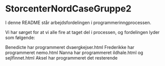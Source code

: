 # StorcenterNordCaseGruppe2

I denne README står arbejdsfordelingen i programmerinngprocessen.

Vi har sørget for at vi alle fire at taget del i processen, og fordelingen lyder som følgende:

  Benedicte har programmeret dvaergkejser.html 
  Frederikke har programmeret nemo.html
  Nanna har programmeret ildhale.html og sejlfinnet.html
  Aksel har programmeret det resterende
